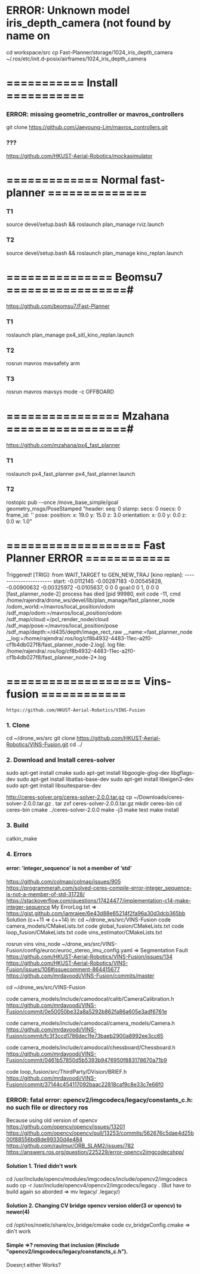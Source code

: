 # ERROR: Unknown model iris_depth_camera (not found by name on
cd workspace/src
cp Fast-Planner/storage/1024_iris_depth_camera ~/.ros/etc/init.d-posix/airframes/1024_iris_depth_camera

# =========== Install ===========
### ERROR: missing geometric_controller or mavros_controllers
git clone https://github.com/Jaeyoung-Lim/mavros_controllers.git
### ??? 
https://github.com/HKUST-Aerial-Robotics/mockasimulator

# ============= Normal fast-planner ==============
### T1
source devel/setup.bash && roslaunch plan_manage rviz.launch

### T2
source devel/setup.bash && roslaunch plan_manage kino_replan.launch


# =============== Beomsu7 =================#
https://github.com/beomsu7/Fast-Planner

### T1
roslaunch plan_manage px4_sitl_kino_replan.launch

### T2
rosrun mavros mavsafety arm

### T3
rosrun mavros mavsys mode -c OFFBOARD

# ================ Mzahana =================#
https://github.com/mzahana/px4_fast_planner

### T1
roslaunch px4_fast_planner px4_fast_planner.launch

### T2
rostopic pub --once /move_base_simple/goal geometry_msgs/PoseStamped "header:
  seq: 0
  stamp:
    secs: 0
    nsecs: 0
  frame_id: ''
pose:
  position:
    x: 19.0
    y: 15.0
    z: 3.0
  orientation:
    x: 0.0
    y: 0.0
    z: 0.0
    w: 1.0"

# =================== Fast Planner ERROR ============
Triggered!
[TRIG]: from WAIT_TARGET to GEN_NEW_TRAJ
[kino replan]: -----------------------
start:  -0.0112145 -0.00287183 -0.00545828, -0.00900632 -0.00325972  -0.0105637, 0 0 0
goal:0 0 1, 0 0 0
[fast_planner_node-2] process has died [pid 99980, exit code -11, cmd /home/rajendra/drone_ws/devel/lib/plan_manage/fast_planner_node /odom_world:=/mavros/local_position/odom /sdf_map/odom:=/mavros/local_position/odom /sdf_map/cloud:=/pcl_render_node/cloud /sdf_map/pose:=/mavros/local_position/pose /sdf_map/depth:=/d435/depth/image_rect_raw __name:=fast_planner_node __log:=/home/rajendra/.ros/log/cf8b4932-4483-11ec-a2f0-cf1b4db027f8/fast_planner_node-2.log].
log file: /home/rajendra/.ros/log/cf8b4932-4483-11ec-a2f0-cf1b4db027f8/fast_planner_node-2*.log


# =================== Vins-fusion ============
```https://github.com/HKUST-Aerial-Robotics/VINS-Fusion```

### 1. Clone
cd ~/drone_ws/src
git clone https://github.com/HKUST-Aerial-Robotics/VINS-Fusion.git
cd ../

### 2. Download and Install ceres-solver
sudo apt-get install cmake
sudo apt-get install libgoogle-glog-dev libgflags-dev
sudo apt-get install libatlas-base-dev
sudo apt-get install libeigen3-dev
sudo apt-get install libsuitesparse-dev

http://ceres-solver.org/ceres-solver-2.0.0.tar.gz
cp ~/Downloads/ceres-solver-2.0.0.tar.gz .
tar zxf ceres-solver-2.0.0.tar.gz
mkdir ceres-bin
cd ceres-bin
cmake ../ceres-solver-2.0.0
make -j3
make test
make install

### 3. Build 
catkin_make

### 4. Errors

#### error: ‘integer_sequence’ is not a member of ‘std’
https://github.com/colmap/colmap/issues/905
https://programmerah.com/solved-ceres-compile-error-integer_sequence-is-not-a-member-of-std-31728/
https://stackoverflow.com/questions/17424477/implementation-c14-make-integer-sequence
My ErrorLog.txt => https://gist.github.com/iamrajee/6e43d88e65214f2fa96a30d3dcb365bb
Solution (c++11 => c++14) in:
cd ~/drone_ws/src/VINS-Fusion
code camera_models/CMakeLists.txt
code global_fusion/CMakeLists.txt
code loop_fusion/CMakeLists.txt
code vins_estimator/CMakeLists.txt

rosrun vins vins_node ~/drone_ws/src/VINS-Fusion/config/euroc/euroc_stereo_imu_config.yaml
=> Segmentation Fault
https://github.com/HKUST-Aerial-Robotics/VINS-Fusion/issues/134
https://github.com/HKUST-Aerial-Robotics/VINS-Fusion/issues/106#issuecomment-864415677
https://github.com/mrdavoodi/VINS-Fusion/commits/master

cd ~/drone_ws/src/VINS-Fusion

code camera_models/include/camodocal/calib/CameraCalibration.h
https://github.com/mrdavoodi/VINS-Fusion/commit/0e50050be32a8a5292b862fa86a605e3adf6761e

code camera_models/include/camodocal/camera_models/Camera.h
https://github.com/mrdavoodi/VINS-Fusion/commit/fc3f3ccd1786dec1fe73baeb2900a8992ee3cc65

code camera_models/include/camodocal/chessboard/Chessboard.h
https://github.com/mrdavoodi/VINS-Fusion/commit/0461b57850d5b5393b9476950f883178670a71b9

code loop_fusion/src/ThirdParty/DVision/BRIEF.h
https://github.com/mrdavoodi/VINS-Fusion/commit/37144c454117092baac22818caf9c8e33c7e66f0

### ERROR: fatal error: opencv2/imgcodecs/legacy/constants_c.h: no such file or directory ros
Because using old version of opencv
https://github.com/opencv/opencv/issues/13201
https://github.com/opencv/opencv/pull/13253/commits/562676c5dae4d25b00f88556bd8de99330d4e484
https://github.com/raulmur/ORB_SLAM2/issues/782
https://answers.ros.org/question/225229/error-opencv2imgcodecshpp/

#### Solution 1. Tried didn't work
cd /usr/include/opencv/modules/imgcodecs/include/opencv2/imgcodecs
sudo cp -r /usr/include/opencv4/opencv2/imgcodecs/legacy .
(But have to build again so aborded => mv legacy/ .legacy/)

#### Solution 2. Changing CV bridge opencv version older(3 or opencv) to newer(4)
cd /opt/ros/noetic/share/cv_bridge/cmake
code cv_bridgeConfig.cmake
=> din't work

#### Simple =>? removing that inclusion (#include "opencv2/imgcodecs/legacy/constancts_c.h").
Doesn;t either Works?





